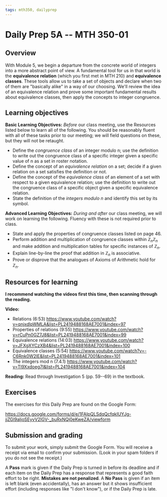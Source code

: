 ```yaml
---
tags: mth350, dailyprep
---
```


# Daily Prep 5A -- MTH 350-01

## Overview 

With Module 5, we begin a departure from the concrete world of integers into a more abstract point of view. A fundamental tool for us in that world is the **equivalence relation** (which you first met in MTH 210) and **equivalence classes**. These tools allow us to take a set of objects and declare when two of them are "basically alike" in a way of our choosing. We'll review the idea of an equivalence relation and prove some important fundamental results about equivalence classes, then apply the concepts to integer congruence. 

## Learning objectives 

**Basic Learning Objectives:** *Before* our class meeting, use the Resources listed below to learn all of the following. You should be reasonably fluent with all of these tasks prior to our meeting; we will field questions on these, but they will not be retaught. 

+ Define the *congruence class* of an integer modulo n; use the definition to write out the congruence class of a specific integer given a specific value of n as a set in roster notation. 
+ Define the concept of an *equivalence relation* on a set; decide if a given relation on a set satisfies the definition or not. 
+ Define the concept of the *equivalence class* of an element of a set with respect to a given equivalence relation; use the definition to write out the congruence class of a specific object given a specific equivalence relation. 
+ State the definition of the *integers modulo n* and identify this set by its symbol. 


**Advanced Learning Objectives:** *During and after* our class meeting, we will work on learning the following. Fluency with these is not required prior to class. 

+ State and apply the properties of congruence classes listed on page 46. 
+ Perform addition and multiplication of congruence classes within $\mathbb{Z}_n$$\mathbb{Z}_n$ and make addition and multiplication tables for specific instances of $\mathbb{Z}_n$. 
+ Explain line-by-line the proof that addition in $\mathbb{Z}_n$ is associative. 
+ Prove or disprove that the analogues of Axioms of Arithmetic hold for $\mathbb{Z}_n$. 

## Resources for learning

**I recommend watching the videos first this time, then scanning through the reading.** 

**Video:** 

- Relations (6:53) https://www.youtube.com/watch?v=qnjxdlpWMLA&list=PL2419488168AE7001&index=97
- Properties of relations (9:55) https://www.youtube.com/watch?v=rCuPn0GZ7J8&list=PL2419488168AE7001&index=99 
- Equivalence relations (14:03) https://www.youtube.com/watch?v=JFXgXYCzXB4&list=PL2419488168AE7001&index=100
- Equivalence classes (5:54) https://www.youtube.com/watch?v=-C6Rnk0W2lE&list=PL2419488168AE7001&index=101
- The integers mod n (7.4.1) https://www.youtube.com/watch?v=Tl9Xxdoeg7I&list=PL2419488168AE7001&index=104

**Reading:** Read through Investigation 5 (pp. 59--69) in the textbook. 

## Exercises 

The exercises for this Daily Prep are found on the Google Form: 

https://docs.google.com/forms/d/e/1FAIpQLSdqQcfqkIUYJg-jjZGl9aIjoSEyvV2lGV-_buRxNQj0eKweZA/viewform

## Submission and grading 

To submit your work, simply submit the Google Form. You will receive a receipt via email to confirm your submission. (Look in your spam folders if you do not see the receipt.) 

A **Pass** mark is given if the Daily Prep is turned in before its deadline and if each item on the Daily Prep has a response that represents a good faith effort to be right. **Mistakes are not penalized**. A **No Pass** is given if an item is left blank (even accidentally), has an answer but it shows insufficient effort (including responses like "I don't know"), or if the Daily Prep is late.